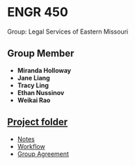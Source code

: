 # ENGR 450
Group: Legal Services of Eastern Missouri

## Group Member
- **Miranda Holloway**
- **Jane Liang**
- **Tracy Ling**
- **Ethan Nussinov**
- **Weikai Rao**

## [Project folder](https://drive.google.com/drive/folders/1KImTPVNQsajQ0MIaXFMV0oq46aQdnxQT?usp=sharing)
- [Notes](https://docs.google.com/document/d/1dKP0HwJ23uh5wZUP7m7hoKlWuwNvSVmQHEZ3nOAO3nA/edit?usp=sharing)
- [Workflow](https://docs.google.com/document/d/1qj174FcWKuHYrVdtRbXpAXxmEfMV8sX9JkUPP5KFsqY/edit?usp=sharing)
- [Group Agreement](https://docs.google.com/document/d/1Yvs95x9c3Z8XzddlH2N_Etrt5KiJcsiE/edit?usp=sharing&ouid=113753529268353883148&rtpof=true&sd=true)
